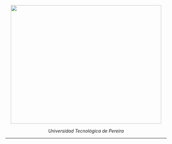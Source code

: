 <p align="center">
  <img src="https://github.com/Javiec369/SA-IE763Labs/assets/87388852/cb9e23aa-0c32-4802-9c4c-1755b7b15821" width="470" height="370"/>
</p>


<p align="center">
  <i>Universidad Tecnológica de Pereira</i>
</p>

<hr />

